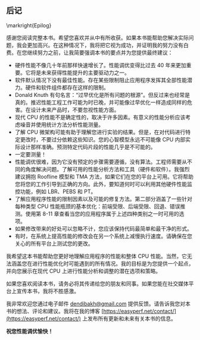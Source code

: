 ## 后记 

\markright{Epilog}

感谢您阅读完整本书。希望您喜欢并从中有所收获。如果本书能帮助您解决实际问题，我会更加高兴。在这种情况下，我将把它视为成功，并证明我的努力没有白费。在您继续努力之前，让我简要强调本书的要点并为您提供最终建议：

* 硬件性能不像几十年前那样快速增长了。性能调优变得比过去 40 年来更加重要。它将是未来获得性能提升的主要驱动力之一。
* 软件默认情况下没有最佳性能。存在某些限制阻止应用程序发挥其全部性能潜力。硬件和软件组件都存在这样的限制。
* Donald Knuth 有句名言：“过早优化是所有问题的根源”。但反过来也经常是真的。推迟性能工程工作可能为时已晚，并可能像过早优化一样造成同样的危害。在设计未来产品时，不要忽视性能方面。
* 现代 CPU 的性能不是确定性的，取决于许多因素。有意义的性能分析应该考虑噪音并使用统计方法分析性能测量。
* 了解 CPU 微架构可能有助于理解您进行实验的结果。但是，在对代码进行特定更改时，不要过分依赖这些知识。您的心智模型永远不可能像 CPU 内部实际设计那样准确。预测特定代码片段的性能几乎是不可能的。
* 一定要测量！
* 性能调优很难，因为它没有预定的步骤需要遵循，没有算法。工程师需要从不同的角度解决问题。了解可用的性能分析方法和工具（硬件和软件）。我强烈建议拥抱 Roofline 模型和 TMA 方法，如果它们在您的平台上可用。它将帮助您将您的工作引导到正确的方向。此外，要知道何时可以利用其他硬件性能监控功能，例如 LBR、PEBS 和 PT。
* 了解应用程序性能的限制因素以及可能的修复方法。第二部分涵盖了一些针对每种类型 CPU 性能瓶颈的基本优化：前端受限、后端受限、回退、错误推测。使用第 8-11 章查看当您的应用程序属于上述四种类别之一时可用的选项。
* 如果修改带来的好处可以忽略不计，您应该保持代码最简单和最干净的形式。
* 有时，在系统上提高性能的修改会在另一个系统上减慢执行速度。请确保在您关心的所有平台上测试您的更改。

我希望这本书能帮助您更好地理解应用程序的性能和整体 CPU 性能。当然，它无法涵盖您在进行性能优化时可能遇到的所有情况。我的目标是为您提供一个起点，并向您展示在现代 CPU 上进行性能分析和调整的潜在选项和策略。

如果您喜欢阅读本书，请务必将其传递给您的朋友和同事。如果您能在社交媒体平台上宣传本书，我将不胜感激。

我非常欢迎您通过电子邮件 dendibakh@gmail.com 提供反馈。请告诉我您对本书的想法、评论和建议。我将在我的博客 [https://easyperf.net/contact/](https://easyperf.net/contact/) 上发布所有更新和未来有关本书的信息。

**祝您性能调优愉快！**
